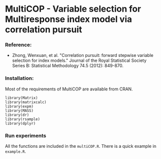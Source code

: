 # MultiCOP - Variable selection for Multiresponse index model via correlation pursuit 


### Reference:
  - Zhong, Wenxuan, et al. "Correlation pursuit: forward stepwise variable selection for index models." Journal of the Royal Statistical Society Series B: Statistical Methodology 74.5 (2012): 849-870.

### Installation:
Most of the requirements of MultiCOP are available from CRAN. 

```{r}
library(Matrix) 
library(matrixcalc) 
library(expm) 
library(MASS)
library(dr)
library(rsample)
library(dplyr)
```

### Run experiments 
All the functions are included in the ``multiCOP.R``. There is a quick example in ``example.R``.
